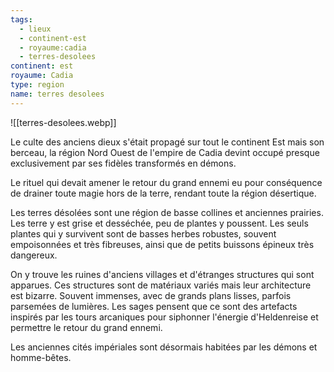 ```yaml
---
tags:
  - lieux
  - continent-est
  - royaume:cadia
  - terres-desolees
continent: est
royaume: Cadia
type: region
name: terres desolees
---
```



![[terres-desolees.webp]]

Le culte des anciens dieux s'était propagé sur tout le continent Est mais son berceau, la région Nord Ouest de l'empire de Cadia devint occupé presque exclusivement par ses fidèles transformés en démons.

Le rituel qui devait amener le retour du grand ennemi eu pour conséquence de drainer toute magie hors de la terre, rendant toute la région désertique.

Les terres désolées sont une région de basse collines et anciennes prairies. Les terre y est grise et desséchée, peu de plantes y poussent. Les seuls plantes qui y survivent sont de basses herbes robustes, souvent empoisonnées et très fibreuses, ainsi que de petits buissons épineux très dangereux.

On y trouve les ruines d'anciens villages et d'étranges structures qui sont apparues. Ces structures sont de matériaux variés mais leur architecture est bizarre. Souvent immenses, avec de grands plans lisses, parfois parsemées de lumières. Les sages pensent que ce sont des artefacts inspirés par les tours arcaniques pour siphonner l'énergie d'Heldenreise et permettre le retour du grand ennemi.

Les anciennes cités impériales sont désormais habitées par les démons et homme-bêtes.
